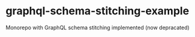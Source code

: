 # graphql-schema-stitching-example

Monorepo with GraphQL schema stitching implemented (now depracated)
